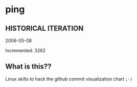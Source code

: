 # ping

## HISTORICAL ITERATION
2006-05-08

Incremented: 3262

## What is this?? 
Linux skills to hack the github commit visualization chart `;-)`
